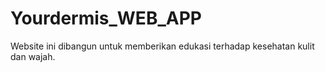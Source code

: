 # Yourdermis_WEB_APP
Website ini dibangun untuk memberikan edukasi terhadap kesehatan kulit dan wajah.
